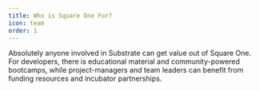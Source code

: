 ```yaml
---
title: Who is Square One For?
icon: team
order: 1
---
```


Absolutely anyone involved in Substrate can get value out of Square One. For developers, there is educational material and community-powered bootcamps, while project-managers and team leaders can benefit from funding resources and incubator partnerships.
